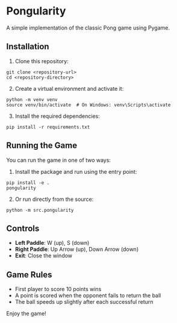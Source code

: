 # Pongularity

A simple implementation of the classic Pong game using Pygame.

## Installation

1. Clone this repository:
```
git clone <repository-url>
cd <repository-directory>
```

2. Create a virtual environment and activate it:
```
python -m venv venv
source venv/bin/activate  # On Windows: venv\Scripts\activate
```

3. Install the required dependencies:
```
pip install -r requirements.txt
```

## Running the Game

You can run the game in one of two ways:

1. Install the package and run using the entry point:
```
pip install -e .
pongularity
```

2. Or run directly from the source:
```
python -m src.pongularity
```

## Controls

- **Left Paddle**: W (up), S (down)
- **Right Paddle**: Up Arrow (up), Down Arrow (down)
- **Exit**: Close the window

## Game Rules

- First player to score 10 points wins
- A point is scored when the opponent fails to return the ball
- The ball speeds up slightly after each successful return

Enjoy the game! 